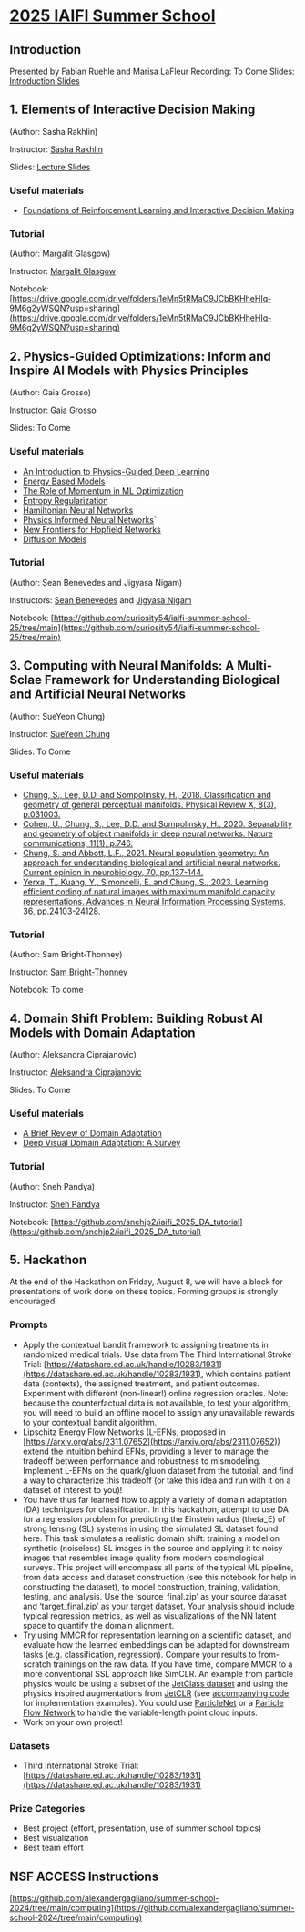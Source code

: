 # [2025 IAIFI Summer School](https://iaifi.org/phd-summer-school.html)

## Introduction
Presented by Fabian Ruehle and Marisa LaFleur
Recording: To Come
Slides: [Introduction Slides](https://www.dropbox.com/scl/fi/kbjpk4vsunedwulezu2yb/2025_Summer-School_Introduction.pdf?rlkey=34cprm9ns3gqlhuk2saxrn3u8&dl=0)

## 1. Elements of Interactive Decision Making
(Author: Sasha Rakhlin)

Instructor: [Sasha Rakhlin](https://www.mit.edu/~rakhlin/)

Slides: [Lecture Slides](https://www.dropbox.com/scl/fi/09bn055ym1mn8xdag2ot3/Lecture_Rakhlin_IAIFI_summer_school_2025.pdf?rlkey=wtj6qw0r41yiqkfqcx1v004cw&dl=0)

### Useful materials

* [Foundations of Reinforcement Learning and Interactive Decision Making](https://arxiv.org/abs/2312.16730)

### Tutorial
(Author: Margalit Glasgow)

Instructor: [Margalit Glasgow](https://margalitglasgow.github.io)

Notebook: [https://drive.google.com/drive/folders/1eMn5tRMaO9JCbBKHheHIq-9M6g2yWSQN?usp=sharing](https://drive.google.com/drive/folders/1eMn5tRMaO9JCbBKHheHIq-9M6g2yWSQN?usp=sharing)

## 2. Physics-Guided Optimizations: Inform and Inspire AI Models with Physics Principles
(Author: Gaia Grosso)

Instructor: [Gaia Grosso](https://iaifi.org/current-fellows.html#gaia-grosso)

Slides: To Come

### Useful materials

* [An Introduction to Physics-Guided Deep Learning](https://www.pnas.org/doi/10.1073/pnas.2311808121)
* [Energy Based Models](https://www.researchgate.net/profile/Marcaurelio-Ranzato/publication/216792742_A_Tutorial_on_Energy-Based_Learning/links/0912f50c6862425435000000/A-Tutorial-on-Energy-Based-Learning.pdf)
* [The Role of Momentum in ML Optimization](https://distill.pub/2017/momentum/)
* [Entropy Regularization](https://www.researchgate.net/profile/Y-Bengio/publication/237619703_9_Entropy_Regularization/links/0f3175320aaecbde17000000/9-Entropy-Regularization.pdf)
* [Hamiltonian Neural Networks](https://proceedings.neurips.cc/paper/2019/file/26cd8ecadce0d4efd6cc8a8725cbd1f8-Paper.pdf)
* [Physics Informed Neural Networks](https://arxiv.org/pdf/2105.09506)`  
* [New Frontiers for Hopfield Networks](https://www.nature.com/articles/s42254-023-00595-y)
* [Diffusion Models](https://arxiv.org/pdf/2209.00796)

### Tutorial
(Author: Sean Benevedes and Jigyasa Nigam)

Instructors: [Sean Benevedes](https://physics.mit.edu/faculty/sean-benevedes/) and [Jigyasa Nigam](https://curiosity54.github.io)

Notebook: [https://github.com/curiosity54/iaifi-summer-school-25/tree/main](https://github.com/curiosity54/iaifi-summer-school-25/tree/main)

## 3. Computing with Neural Manifolds: A Multi-Sclae Framework for Understanding Biological and Artificial Neural Networks
(Author: SueYeon Chung)

Instructor: [SueYeon Chung](https://as.nyu.edu/faculty/sueyeon-chung.html)

Slides: To Come

### Useful materials

* [Chung, S., Lee, D.D. and Sompolinsky, H., 2018. Classification and geometry of general perceptual manifolds. Physical Review X, 8(3), p.031003.](https://arxiv.org/abs/1710.06487)
* [Cohen, U., Chung, S., Lee, D.D. and Sompolinsky, H., 2020. Separability and geometry of object manifolds in deep neural networks. Nature communications, 11(1), p.746.](https://www.nature.com/articles/s41467-020-14578-5)
* [Chung, S. and Abbott, L.F., 2021. Neural population geometry: An approach for understanding biological and artificial neural networks. Current opinion in neurobiology, 70, pp.137-144.](https://arxiv.org/abs/2104.07059)
* [Yerxa, T., Kuang, Y., Simoncelli, E. and Chung, S., 2023. Learning efficient coding of natural images with maximum manifold capacity representations. Advances in Neural Information Processing Systems, 36, pp.24103-24128.](https://arxiv.org/abs/2303.03307)

### Tutorial
(Author: Sam Bright-Thonney)

Instructor: [Sam Bright-Thonney](https://www.sambrightthonney.com)

Notebook: To come

## 4. Domain Shift Problem: Building Robust AI Models with Domain Adaptation
(Author: Aleksandra Ciprajanovic)

Instructor: [Aleksandra Ciprajanovic](https://aleksandraciprijanovic.wordpress.com/)

Slides: To Come
  
### Useful materials

* [A Brief Review of Domain Adaptation](https://arxiv.org/pdf/2010.03978v1)
* [Deep Visual Domain Adaptation: A Survey](https://arxiv.org/pdf/1802.03601)
  
### Tutorial
(Author: Sneh Pandya)

Instructor: [Sneh Pandya](https://snehjp2.github.io)

Notebook: [https://github.com/snehjp2/iaifi_2025_DA_tutorial](https://github.com/snehjp2/iaifi_2025_DA_tutorial)
  
    
## 5. Hackathon
At the end of the Hackathon on Friday, August 8, we will have a block for presentations of work done on these topics. Forming groups is strongly encouraged!

### Prompts
* Apply the contextual bandit framework to assigning treatments in randomized medical trials. Use data from The Third International Stroke Trial: [https://datashare.ed.ac.uk/handle/10283/1931](https://datashare.ed.ac.uk/handle/10283/1931), which contains patient data (contexts), the assigned treatment, and patient outcomes. Experiment with different (non-linear!) online regression oracles. Note: because the counterfactual data is not available, to test your algorithm, you will need to build an offline model to assign any unavailable rewards to your contextual bandit algorithm.
* Lipschitz Energy Flow Networks (L-EFNs, proposed in [https://arxiv.org/abs/2311.07652](https://arxiv.org/abs/2311.07652)) extend the intuition behind EFNs, providing a lever to manage the tradeoff between performance and robustness to mismodeling. Implement L-EFNs on the quark/gluon dataset from the tutorial, and find a way to characterize this tradeoff (or take this idea and run with it on a dataset of interest to you)!
* You have thus far learned how to apply a variety of domain adaptation (DA) techniques for classification. In this hackathon, attempt to use DA for a regression problem for predicting the Einstein radius (theta_E) of strong lensing (SL) systems in using the simulated SL dataset found here. This task simulates a realistic domain shift: training a model on synthetic (noiseless) SL images in the source and applying it to noisy images that resembles image quality from modern cosmological surveys. This project will encompass all parts of the typical ML pipeline, from data access and dataset construction (see this notebook for help in constructing the dataset), to model construction, training, validation, testing, and analysis. Use the ‘source_final.zip’ as your source dataset and ‘target_final.zip’ as your target dataset. Your analysis should include typical regression metrics, as well as visualizations of the NN latent space to quantify the domain alignment.
* Try using MMCR for representation learning on a scientific dataset, and evaluate how the learned embeddings can be adapted for downstream tasks (e.g. classification, regression). Compare your results to from-scratch trainings on the raw data. If you have time, compare MMCR to a more conventional SSL approach like SimCLR. An example from particle physics would be using a subset of the [JetClass dataset](https://zenodo.org/records/6619768) and using the physics inspired augmentations from [JetCLR](https://arxiv.org/abs/2108.04253) (see [accompanying code](https://github.com/bmdillon/JetCLR) for implementation examples). You could use [ParticleNet](https://github.com/jet-universe/particle_transformer) or a [Particle Flow Network](https://energyflow.network/) to handle the variable-length point cloud inputs.
* Work on your own project! 

### Datasets
* Third International Stroke Trial: [https://datashare.ed.ac.uk/handle/10283/1931](https://datashare.ed.ac.uk/handle/10283/1931)
 
### Prize Categories
* Best project (effort, presentation, use of summer school topics)
* Best visualization
* Best team effort

## NSF ACCESS Instructions

[https://github.com/alexandergagliano/summer-school-2024/tree/main/computing](https://github.com/alexandergagliano/summer-school-2024/tree/main/computing)
